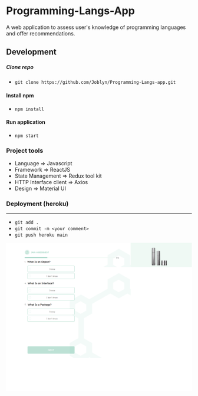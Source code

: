 Programming-Langs-App
====================================================
A web application to assess user's knowledge of programming languages and offer recommendations.


Development
-----------
##### Clone repo
 - ```git clone https://github.com/Joblyn/Programming-Langs-app.git```

#### Install npm
 - ``` npm install ```

#### Run application
- ``` npm start ```

### Project tools
- Language => Javascript
- Framework => ReactJS 
- State Management => Redux tool kit
- HTTP Interface client => Axios
- Design => Material UI

### Deployment (heroku)
-----------
- `git add .`               
-  `git commit -m <your comment>`             
- `git push heroku main`
    
    
<!-- ![quiz (first) page](./screenshots/quiz-first.png)
![quiz page](./screenshots/quiz-last.png) -->
![](./screenshots/update.png)
